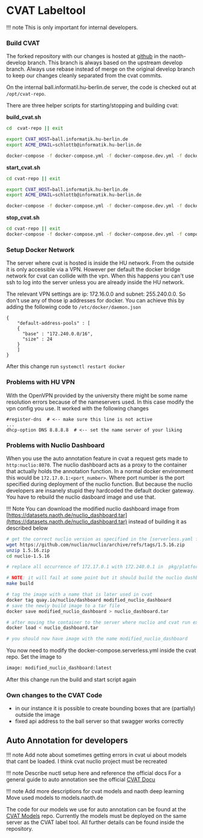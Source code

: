 # CVAT Labeltool
!!! note
    This is only important for internal developers.

### Build CVAT
The forked repository with our changes is hosted at [github](https://github.com/BerlinUnited/cvat) in the naoth-develop branch.
This branch is always based on the upstream develop branch. Always use rebase instead of merge on the original develop branch to keep our changes
cleanly separated from the cvat commits.

On the internal ball.informatil.hu-berlin.de server, the code is checked out at `/opt/cvat-repo`.

There are three helper scripts for starting/stopping and building cvat:  

**build_cvat.sh**  
```bash
cd  cvat-repo || exit

export CVAT_HOST=ball.informatik.hu-berlin.de
export ACME_EMAIL=schlottb@informatik.hu-berlin.de

docker-compose -f docker-compose.yml -f docker-compose.dev.yml -f docker-compose.https.yml -f docker-compose.override.yml -f components/serverless/docker-compose.serverless.yml build
```

**start_cvat.sh**  
```bash
cd cvat-repo || exit

export CVAT_HOST=ball.informatik.hu-berlin.de
export ACME_EMAIL=schlottb@informatik.hu-berlin.de

docker-compose -f docker-compose.yml -f docker-compose.dev.yml -f docker-compose.https.yml -f components/serverless/docker-compose.serverless.yml -f docker-compose.override.yml up -d
```

**stop_cvat.sh**  
```bash
cd cvat-repo || exit
docker-compose -f docker-compose.yml -f docker-compose.dev.yml -f components/serverless/docker-compose.serverless.yml -f docker-compose.override.yml down --remove-orphans
```


### Setup Docker Network

The server where cvat is hosted is inside the HU network. From the outside it is only accessible via a VPN. However
per default the docker bridge network for cvat can collide with the vpn. When this happens you can't use ssh to log
into the server unless you are already inside the HU network.

The relevant VPN settings are ip: 172.16.0.0 and subnet: 255.240.0.0. So don't use any of those ip addresses for docker. You can
achieve this by adding the following code to `/etc/docker/daemon.json`

```
{
    "default-address-pools" : [
    {
      "base" : "172.240.0.0/16",
      "size" : 24
    }
    ]
}
```

After this change run `systemctl restart docker`

### Problems with HU VPN
With the OpenVPN provided by the university there might be some name resolution errors because of the nameservers used.
In this case modify the vpn config you use. It worked with the following changes
```
#register-dns  # <-- make sure this line is not active
...
dhcp-option DNS 8.8.8.8  # <-- set the name server of your liking

```
### Problems with Nuclio Dashboard
When you use the auto annotation feature in cvat a request gets made to `http:nuclio:8070`. The nuclio dashboard acts
as a proxy to the container that actually holds the annotation function. In a normal docker environment this would be
`172.17.0.1:<port_number>`. Where port number is the port specified during deployment of the nuclio function. But because
the nuclio developers are insanely stupid they hardcoded the default docker gateway. You have to rebuild the
nuclio dasboard image and use that.

!!! Note
    You can download the modified nuclio dashboard image from [https://datasets.naoth.de/nuclio_dashboard.tar](https://datasets.naoth.de/nuclio_dashboard.tar)
    instead of building it as described below

```bash
# get the correct nuclio version as specified in the [serverless.yaml file](https://github.com/openvinotoolkit/cvat/blob/develop/components/serverless/docker-compose.serverless.yml)
wget https://github.com/nuclio/nuclio/archive/refs/tags/1.5.16.zip
unzip 1.5.16.zip
cd nuclio-1.5.16

# replace all occurrence of 172.17.0.1 with 172.240.0.1 in  pkg/platform/local/platform.go

# NOTE: it will fail at some point but it should build the nuclio dashboard
make build

# tag the image with a name that is later used in cvat
docker tag quay.io/nuclio/dashboard modified_nuclio_dashboard
# save the newly build image to a tar file
docker save modified_nuclio_dashboard > nuclio_dashboard.tar

# after moving the container to the server where nuclio and cvat run extract the image from the tar file
docker load < nuclio_dashboard.tar

# you should now have image with the name modified_nuclio_dashboard
```
You now need to modify the docker-compose.serverless.yml inside the cvat repo. Set the image to
```bash
image: modified_nuclio_dashboard:latest
```
After this change run the build and start script again



### Own changes to the CVAT Code
- in our instance it is possible to create bounding boxes that are (partially) outside the image
- fixed api address to the ball server so that swagger works correctly

## Auto Annotation for developers
!!! note
    Add note about sometimes getting errors in cvat ui about models that cant be loaded. I think cvat nuclio project must be recreated

!!! note
    Describe nuctl setup here and reference the official docs
For a general guide to auto annotation see the official [CVAT Docu](https://openvinotoolkit.github.io/cvat/docs/administration/advanced/installation_automatic_annotation/)

!!! note
    Add more descriptions for cvat models and naoth deep learning
    Move used models to models.naoth.de

The code for our models we use for auto annotation can be found at the [CVAT Models](https://github.com/BerlinUnited/cvat_models) repo.
Currently the models must be deployed on the same server as the CVAT label tool. All further details can be found inside the repository.
